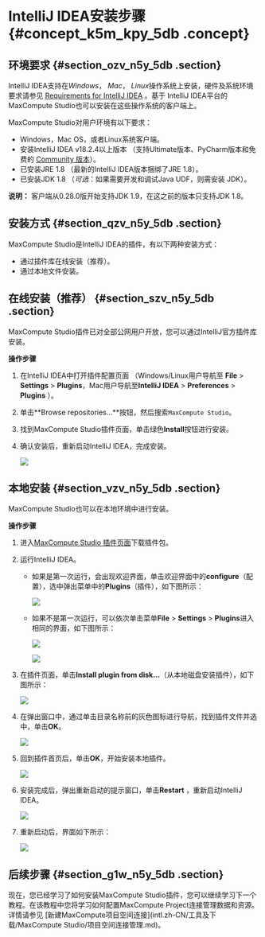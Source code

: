 # IntelliJ IDEA安装步骤 {#concept_k5m_kpy_5db .concept}

## 环境要求 {#section_ozv_n5y_5db .section}

IntelliJ IDEA支持在*Windows*， *Mac*， *Linux*操作系统上安装，硬件及系统环境要求请参见 [Requirements for IntelliJ IDEA](https://www.jetbrains.com/help/idea/2016.3/requirements-for-intellij-idea.html) 。基于 IntelliJ IDEA平台的MaxCompute Studio也可以安装在这些操作系统的客户端上。

MaxCompute Studio对用户环境有以下要求：

-   Windows，Mac OS，或者Linux系统客户端。
-   安装IntelliJ IDEA v18.2.4以上版本 （支持Ultimate版本、PyCharm版本和免费的 [Community 版本](https://www.jetbrains.com/idea/download/)）。
-   已安装JRE 1.8 （最新的IntelliJ IDEA版本捆绑了JRE 1.8）。
-   已安装JDK 1.8 （*可选*：如果需要开发和调试Java UDF，则需安装 JDK）。

**说明：** 客户端从0.28.0版开始支持JDK 1.9，在这之前的版本只支持JDK 1.8。

## 安装方式 {#section_qzv_n5y_5db .section}

MaxCompute Studio是IntelliJ IDEA的插件，有以下两种安装方式：

-   通过插件库在线安装（推荐）。
-   通过本地文件安装。

## 在线安装（推荐） {#section_szv_n5y_5db .section}

MaxCompute Studio插件已对全部公网用户开放，您可以通过IntelliJ官方插件库安装。

**操作步骤**

1.  在IntelliJ IDEA中打开插件配置页面 （Windows/Linux用户导航至 **File** \> **Settings** \> **Plugins**，Mac用户导航至**IntelliJ IDEA** \> **Preferences** \> **Plugins** ）。
2.  单击**Browse repositories…**按钮，然后搜索`MaxCompute Studio`。

3.  找到MaxCompute Studio插件页面，单击绿色**Install**按钮进行安装。

4.  确认安装后，重新启动IntelliJ IDEA，完成安装。

    ![](http://static-aliyun-doc.oss-cn-hangzhou.aliyuncs.com/assets/img/12117/15447824521555_zh-CN.png)


## 本地安装 {#section_vzv_n5y_5db .section}

MaxCompute Studio也可以在本地环境中进行安装。

**操作步骤**

1.  进入[MaxCompute Studio 插件页面](https://plugins.jetbrains.com/plugin/9193?spm=5176.doc44555.2.1.4hXBG1)下载插件包。

2.  运行IntelliJ IDEA。

    -   如果是第一次运行，会出现欢迎界面，单击欢迎界面中的**configure**（配置），选中弹出菜单中的**Plugins**（插件），如下图所示：

        ![](http://static-aliyun-doc.oss-cn-hangzhou.aliyuncs.com/assets/img/12117/15447824521556_zh-CN.png)

    -   如果不是第一次运行，可以依次单击菜单**File** \> **Settings** \> **Plugins**进入相同的界面，如下图所示：

        ![](http://static-aliyun-doc.oss-cn-hangzhou.aliyuncs.com/assets/img/12117/15447824521557_zh-CN.png)

        ![](http://static-aliyun-doc.oss-cn-hangzhou.aliyuncs.com/assets/img/12117/15447824521558_zh-CN.png)

3.  在插件页面，单击**Install plugin from disk…**（从本地磁盘安装插件），如下图所示：

    ![](http://static-aliyun-doc.oss-cn-hangzhou.aliyuncs.com/assets/img/12117/15447824521559_zh-CN.png)

4.  在弹出窗口中，通过单击目录名称前的灰色图标进行导航，找到插件文件并选中，单击**OK**。

    ![](http://static-aliyun-doc.oss-cn-hangzhou.aliyuncs.com/assets/img/12117/15447824521561_zh-CN.png)

5.  回到插件首页后，单击**OK**，开始安装本地插件。

    ![](http://static-aliyun-doc.oss-cn-hangzhou.aliyuncs.com/assets/img/12117/15447824521562_zh-CN.png)

6.  安装完成后，弹出重新启动的提示窗口，单击**Restart** ，重新启动IntelliJ IDEA。

    ![](http://static-aliyun-doc.oss-cn-hangzhou.aliyuncs.com/assets/img/12117/15447824521563_zh-CN.png)

7.  重新启动后，界面如下所示：

    ![](http://static-aliyun-doc.oss-cn-hangzhou.aliyuncs.com/assets/img/12117/15447824521564_zh-CN.png)


## 后续步骤 {#section_g1w_n5y_5db .section}

现在，您已经学习了如何安装MaxCompute Studio插件，您可以继续学习下一个教程。在该教程中您将学习如何配置MaxCompute Project连接管理数据和资源。详情请参见 [新建MaxCompute项目空间连接](intl.zh-CN/工具及下载/MaxCompute Studio/项目空间连接管理.md)。

